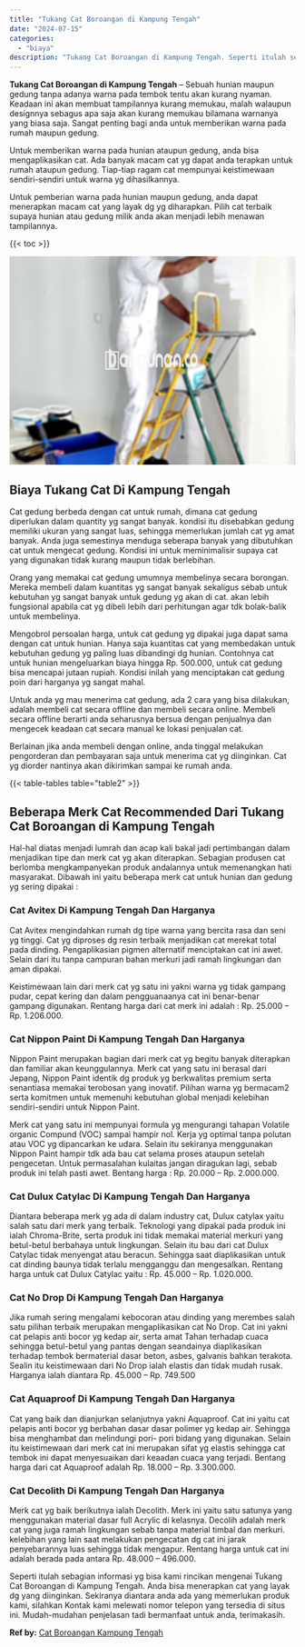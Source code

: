 ```yaml
---
title: "Tukang Cat Boroangan di Kampung Tengah"
date: "2024-07-15"
categories: 
  - "biaya"
description: "Tukang Cat Boroangan di Kampung Tengah. Seperti itulah sebagian informasi yg bisa kami rincikan mengenai Tukang Cat Boroangan di Kampung Tengah. Anda bisa me..."
---
```


**Tukang Cat Boroangan di Kampung Tengah** – Sebuah hunian maupun gedung tanpa adanya warna pada tembok tentu akan kurang nyaman. Keadaan ini akan membuat tampilannya kurang memukau, malah walaupun designnya sebagus apa saja akan kurang memukau bilamana warnanya yang biasa saja. Sangat penting bagi anda untuk memberikan warna pada rumah maupun gedung.

Untuk memberikan warna pada hunian ataupun gedung, anda bisa mengaplikasikan cat. Ada banyak macam cat yg dapat anda terapkan untuk rumah ataupun gedung. Tiap-tiap ragam cat mempunyai keistimewaan sendiri-sendiri untuk warna yg dihasilkannya.

Untuk pemberian warna pada hunian maupun gedung, anda dapat menerapkan macam cat yang layak dg yg diharapkan. Pilih cat terbaik supaya hunian atau gedung milik anda akan menjadi lebih menawan tampilannya.

{{< toc >}}

![Tukang Cat Boroangan di Kampung Tengah](/images/jasa-cat-murah14.png)

## Biaya Tukang Cat Di Kampung Tengah

Cat gedung berbeda dengan cat untuk rumah, dimana cat gedung diperlukan dalam quantity yg sangat banyak. kondisi itu disebabkan gedung memiliki ukuran yang sangat luas, sehingga memerlukan jumlah cat yg amat banyak. Anda juga semestinya menduga seberapa banyak yang dibutuhkan cat untuk mengecat gedung. Kondisi ini untuk meminimalisir supaya cat yang digunakan tidak kurang maupun tidak berlebihan.

Orang yang memakai cat gedung umumnya membelinya secara borongan. Mereka membeli dalam kuantitas yg sangat banyak sekaligus sebab untuk kebutuhan yg sangat banyak untuk gedung yg akan di cat. akan lebih fungsional apabila cat yg dibeli lebih dari perhitungan agar tdk bolak-balik untuk membelinya.

Mengobrol persoalan harga, untuk cat gedung yg dipakai juga dapat sama dengan cat untuk hunian. Hanya saja kuantitas cat yang membedakan untuk kebutuhan gedung yg paling luas dibandingi dg hunian. Contohnya cat untuk hunian mengeluarkan biaya hingga Rp. 500.000, untuk cat gedung bisa mencapai jutaan rupiah. Kondisi inilah yang menciptakan cat gedung poin dari harganya yg sangat mahal.

Untuk anda yg mau menerima cat gedung, ada 2 cara yang bisa dilakukan, adalah membeli cat secara offline dan membeli secara online. Membeli secara offline berarti anda seharusnya bersua dengan penjualnya dan mengecek keadaan cat secara manual ke lokasi penjualan cat.

Berlainan jika anda membeli dengan online, anda tinggal melakukan pengorderan dan pembayaran saja untuk menerima cat yg diinginkan. Cat yg diorder nantinya akan dikirimkan sampai ke rumah anda.

{{< table-tables table="table2" >}}

## Beberapa Merk Cat Recommended Dari Tukang Cat Boroangan di Kampung Tengah

Hal-hal diatas menjadi lumrah dan acap kali bakal jadi pertimbangan dalam menjadikan tipe dan merk cat yg akan diterapkan. Sebagian produsen cat berlomba mengkampanyekan produk andalannya untuk memenangkan hati masyarakat. Dibawah ini yaitu beberapa merk cat untuk hunian dan gedung yg sering dipakai :

### Cat Avitex Di Kampung Tengah Dan Harganya

Cat Avitex mengindahkan rumah dg tipe warna yang bercita rasa dan seni yg tinggi. Cat yg diproses dg resin terbaik menjadikan cat merekat total pada dinding. Pengaplikasian pigmen alternatif menciptakan cat ini awet. Selain dari itu tanpa campuran bahan merkuri jadi ramah lingkungan dan aman dipakai.

Keistimewaan lain dari merk cat yg satu ini yakni warna yg tidak gampang pudar, cepat kering dan dalam pengguanaanya cat ini benar-benar gampang digunakan. Rentang harga dari cat merk ini adalah : Rp. 25.000 – Rp. 1.206.000.

### Cat Nippon Paint Di Kampung Tengah Dan Harganya

Nippon Paint merupakan bagian dari merk cat yg begitu banyak diterapkan dan familiar akan keunggulannya. Merk cat yang satu ini berasal dari Jepang, Nippon Paint identik dg produk yg berkwalitas premium serta senantiasa memakai terobosan yang inovatif. Pilihan warna yg bermacam2 serta komitmen untuk memenuhi kebutuhan global menjadi kelebihan sendiri-sendiri untuk Nippon Paint.

Merk cat yang satu ini mempunyai formula yg mengurangi tahapan Volatile organic Compund (VOC) sampai hampir nol. Kerja yg optimal tanpa polutan atau VOC yg dipancarkan ke udara. Selain itu sekiranya menggunakan Nippon Paint hampir tdk ada bau cat selama proses ataupun setelah pengecetan. Untuk permasalahan kulaitas jangan diragukan lagi, sebab produk ini telah pasti awet. Bentang harga : Rp. 20.000 – Rp. 2.000.000.

### Cat Dulux Catylac Di Kampung Tengah Dan Harganya

Diantara beberapa merk yg ada di dalam industry cat, Dulux catylax yaitu salah satu dari merk yang terbaik. Teknologi yang dipakai pada produk ini ialah Chroma-Brite, serta produk ini tidak memakai material merkuri yang betul-betul berbahaya untuk lingkungan. Selain itu bau dari cat Dulux Catylac tidak menyengat atau beracun. Sehingga saat diaplikasikan untuk cat dinding baunya tidak terlalu mengganggu dan mengesalkan. Rentang harga untuk cat Dulux Catylac yaitu : Rp. 45.000 – Rp. 1.020.000.

### Cat No Drop Di Kampung Tengah Dan Harganya

Jika rumah sering mengalami kebocoran atau dinding yang merembes salah satu pilihan terbaik merupakan mengaplikasikan cat No Drop. Cat ini yakni cat pelapis anti bocor yg kedap air, serta amat Tahan terhadap cuaca sehingga betul-betul yang pantas dengan seandainya diaplikasikan terhadap tembok bermaterial dasar beton, asbes, galvanis bahkan terakota. Sealin itu keistimewaan dari No Drop ialah elastis dan tidak mudah rusak. Harganya ialah diantara Rp. 45.000 – Rp. 749.500

### Cat Aquaproof Di Kampung Tengah Dan Harganya

Cat yang baik dan dianjurkan selanjutnya yakni Aquaproof. Cat ini yaitu cat pelapis anti bocor yg berbahan dasar dasar polimer yg kedap air. Sehingga bisa menghambat dan melindungi pori- pori bidang yang digunakan. Selain itu keistimewaan dari merk cat ini merupakan sifat yg elastis sehingga cat tembok ini dapat menyesuaikan dari keaadan cuaca yang terjadi. Bentang harga dari cat Aquaproof adalah Rp. 18.000 – Rp. 3.300.000.

### Cat Decolith Di Kampung Tengah Dan Harganya

Merk cat yg baik berikutnya ialah Decolith. Merk ini yaitu satu satunya yang menggunakan material dasar full Acrylic di kelasnya. Decolih adalah merk cat yang juga ramah lingkungan sebab tanpa material timbal dan merkuri. kelebihan yang lain saat melakukan pengecatan dg cat ini jarak penyebarannya luas sehingga tidak mengapur. Rentang harga untuk cat ini adalah berada pada antara Rp. 48.000 – 496.000.

Seperti itulah sebagian informasi yg bisa kami rincikan mengenai Tukang Cat Boroangan di Kampung Tengah. Anda bisa menerapkan cat yang layak dg yang diinginkan. Sekiranya diantara anda ada yang memerlukan produk kami, silahkan Kontak kami melewati nomor telepon yang tersedia di situs ini. Mudah-mudahan penjelasan tadi bermanfaat untuk anda, terimakasih.

**Ref by:** [Cat Boroangan Kampung Tengah](https://id.wikipedia.org/wiki/Cat)
